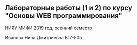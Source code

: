 Лабораторные работы (1 и 2) по курсу "Основы WEB программирования"
-------------

НИЯУ МИФИ 2019 год, осенний семестр

Иванова Нина Дмитриевна Б17-505

